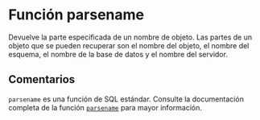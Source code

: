 ﻿---
SidebarGroup: "Funciones de sistema"
Autogenerated: true
---

# Función  parsename

Devuelve la parte especificada de un nombre de objeto. Las partes de un objeto que se pueden recuperar son el nombre del objeto, el nombre del esquema, el nombre de la base de datos y el nombre del servidor.

## Comentarios 

`parsename` es una función de SQL estándar. Consulte la documentación completa de la función [`parsename`](https://learn.microsoft.com/es-es/sql/t-sql/functions/parsename-transact-sql) para mayor información.
